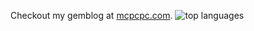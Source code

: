 Checkout my gemblog at
[mcpcpc.com](gemini://mcpcpc.com).
![top languages](https://github-readme-stats.vercel.app/api/top-langs/?username=mcpcpc&hide_border=true&layout=compact)
